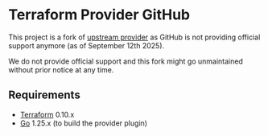 Terraform Provider GitHub
=========================

This project is a fork of [upstream provider](https://github.com/integrations/terraform-provider-github) as GitHub is not providing official support anymore (as of September 12th 2025).

We do not provide official support and this fork might go unmaintained without prior notice at any time.

## Requirements

-	[Terraform](https://www.terraform.io/downloads.html) 0.10.x
-	[Go](https://golang.org/doc/install) 1.25.x (to build the provider plugin)
